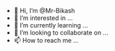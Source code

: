 - 👋 Hi, I’m @Mr-Bikash
- 👀 I’m interested in ...
- 🌱 I’m currently learning ...
- 💞️ I’m looking to collaborate on ...
- 📫 How to reach me ...

<!---
Mr-Bikash/Mr-Bikash is a ✨ special ✨ repository because its `README.md` (this file) appears on your GitHub profile.
You can click the Preview link to take a look at your changes.
--->
